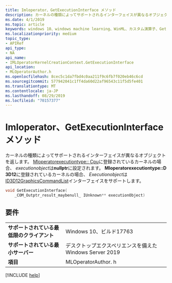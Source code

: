 ```yaml
---
title: Imloperator、GetExecutionInterface メソッド
description: カーネルの種類によってサポートされるインターフェイスが異なるオブジェクトを返します。
ms.date: 4/1/2019
ms.topic: article
keywords: windows 10、windows machine learning、WinML、カスタム演算子、GetExecutionInterface
ms.localizationpriority: medium
topic_type:
- APIRef
api_type:
- NA
api_name:
- IMLOperatorKernelCreationContext.GetExecutionInterface
api_location:
- MLOperatorAuthor.h
ms.openlocfilehash: 8cec5c1da7fbd4c0aa211f9c6fb7f020eb46c6cd
ms.sourcegitcommit: 577942041c1ff4da60d22af96543c11f5d5fe401
ms.translationtype: MT
ms.contentlocale: ja-JP
ms.lasthandoff: 08/29/2019
ms.locfileid: "70157377"
---
```

# <a name="imloperatorkernelcreationcontextgetexecutioninterface-method"></a>Imloperator、GetExecutionInterface メソッド

カーネルの種類によってサポートされるインターフェイスが異なるオブジェクトを返します。 [Mloperatorexecutiontype:: Cpu](MLOperatorExecutionType.md)に登録されているカーネルの場合、 *executionobject*は**nullptr**に設定されます。 **Mloperatorexecutiontype::D 3D12**に登録されているカーネルの場合、 *Executionobject*は[ID3D12GraphicsCommandList](https://docs.microsoft.com/windows/desktop/api/d3d12/nn-d3d12-id3d12graphicscommandlist)インターフェイスをサポートします。

```cpp
void GetExecutionInterface(
    _COM_Outptr_result_maybenull_ IUnknown** executionObject)
```

## <a name="requirements"></a>要件

| | |
|-|-|
| **サポートされている最低限のクライアント** | Windows 10、ビルド17763 |
| **サポートされている最小サーバー** | デスクトップエクスペリエンスを備えた Windows Server 2019 |
| **項目** | MLOperatorAuthor. h |

[!INCLUDE [help](../../includes/get-help.md)]
